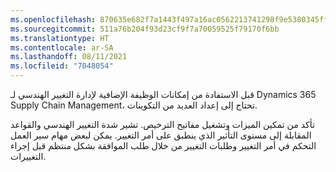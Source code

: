 ```yaml
---
ms.openlocfilehash: 870635e682f7a1443f497a16ac0562213741298f9e5380345ff710689622ddc4
ms.sourcegitcommit: 511a76b204f93d23cf9f7a70059525f79170f6bb
ms.translationtype: HT
ms.contentlocale: ar-SA
ms.lasthandoff: 08/11/2021
ms.locfileid: "7048054"
---
```

قبل الاستفادة من إمكانات الوظيفة الإضافية لإدارة التغيير الهندسي لـ Dynamics 365 Supply Chain Management، تحتاج إلى إعداد العديد من التكوينات. 

تأكد من تمكين الميزات وتشغيل مفاتيح الترخيص. تشير شدة التغيير الهندسي والقواعد المقابلة إلى مستوى التأثير الذي ينطبق على أمر التغيير. يمكن لبعض مهام سير العمل التحكم في أمر التغيير وطلبات التغيير من خلال طلب الموافقة بشكل منتظم قبل إجراء التغييرات.
